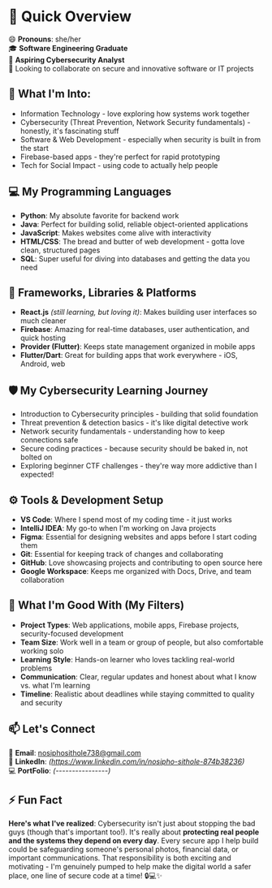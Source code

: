 # 🚀 Quick Overview

😄 **Pronouns**: she/her  
🎓 **Software Engineering Graduate**  
🔐 **Aspiring Cybersecurity Analyst**  
💞️ Looking to collaborate on secure and innovative software or IT projects  

## 👀 **What I'm Into**:
* Information Technology - love exploring how systems work together
* Cybersecurity (Threat Prevention, Network Security fundamentals) - honestly, it's fascinating stuff
* Software & Web Development - especially when security is built in from the start
* Firebase-based apps - they're perfect for rapid prototyping
* Tech for Social Impact - using code to actually help people

## 💻 **My Programming Languages**
* **Python**: My absolute favorite for backend work
* **Java**: Perfect for building solid, reliable object-oriented applications  
* **JavaScript**: Makes websites come alive with interactivity
* **HTML/CSS**: The bread and butter of web development - gotta love clean, structured pages
* **SQL**: Super useful for diving into databases and getting the data you need

## 🧱 **Frameworks, Libraries & Platforms**
* **React.js** *(still learning, but loving it)*: Makes building user interfaces so much cleaner
* **Firebase**: Amazing for real-time databases, user authentication, and quick hosting
* **Provider (Flutter)**: Keeps state management organized in mobile apps
* **Flutter/Dart**: Great for building apps that work everywhere - iOS, Android, web

## 🛡️ **My Cybersecurity Learning Journey**
* Introduction to Cybersecurity principles - building that solid foundation
* Threat prevention & detection basics - it's like digital detective work
* Network security fundamentals - understanding how to keep connections safe
* Secure coding practices - because security should be baked in, not bolted on
* Exploring beginner CTF challenges - they're way more addictive than I expected!

## ⚙️ **Tools & Development Setup**
* **VS Code**: Where I spend most of my coding time - it just works
* **IntelliJ IDEA**: My go-to when I'm working on Java projects
* **Figma**: Essential for designing websites and apps before I start coding them
* **Git**: Essential for keeping track of changes and collaborating
* **GitHub**: Love showcasing projects and contributing to open source here
* **Google Workspace**: Keeps me organized with Docs, Drive, and team collaboration

## 🎯 **What I'm Good With (My Filters)**
* **Project Types**: Web applications, mobile apps, Firebase projects, security-focused development
* **Team Size**: Work well in a team or group of people, but also comfortable working solo
* **Learning Style**: Hands-on learner who loves tackling real-world problems
* **Communication**: Clear, regular updates and honest about what I know vs. what I'm learning
* **Timeline**: Realistic about deadlines while staying committed to quality and security

## 📫 **Let's Connect**
📧 **Email**: nosiphosithole738@gmail.com  
💼 **LinkedIn**: *(https://www.linkedin.com/in/nosipho-sithole-874b38236)*  
💻 **PortFolio**: *(----------------)*

## ⚡ **Fun Fact**
**Here's what I've realized**: Cybersecurity isn't just about stopping the bad guys (though that's important too!). It's really about **protecting real people and the systems they depend on every day**. Every secure app I help build could be safeguarding someone's personal photos, financial data, or important communications. That responsibility is both exciting and motivating - I'm genuinely pumped to help make the digital world a safer place, one line of secure code at a time! 🔒💻✨
